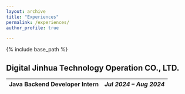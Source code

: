 ```yaml
---
layout: archive
title: "Experiences"
permalink: /experiences/
author_profile: true

---
```


{% include base_path %}

## ​**Digital Jinhua Technology Operation CO., LTD.​**​  
| ​**Java Backend Developer Intern**​ | *Jul 2024 – Aug 2024* |
|----------------------------------|----------------------|
